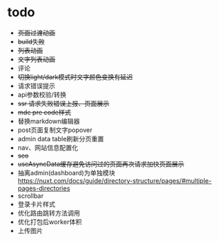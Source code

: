 # todo

- ~~页面过渡动画~~
- ~~build失败~~
- ~~列表动画~~
- ~~文字列表动画~~
- 评论
- ~~切换light/dark模式时文字颜色变换有延迟~~
- 请求错误提示
- api参数校验/转换
- ~~ssr 请求失败错误上报、页面展示~~
- ~~mdc pre code样式~~
- 替换markdown编辑器
- post页面复制文字popover
- admin data table刷新分页重置
- nav、网站信息配置化
- ~~seo~~
- ~~useAsyncData缓存避免访问过的页面再次请求加快页面展示~~
- 抽离admin(dashboard)为单独模块 https://nuxt.com/docs/guide/directory-structure/pages/#multiple-pages-directories
- scrollbar
- 登录卡片样式
- 优化路由跳转方法调用
- 优化打包后worker体积
- 上传图片